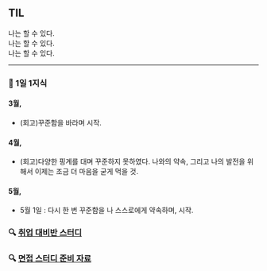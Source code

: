 ## TIL
나는 할 수 있다.  
나는 할 수 있다.  
나는 할 수 있다.

---

### 📖 1일 1지식
#### 3월, 
- (회고)꾸준함을 바라며 시작.

#### 4월,
- (회고)다양한 핑계를 대며 꾸준하지 못하였다. 나와의 약속, 그리고 나의 발전을 위해서 이제는 조금 더 마음을 굳게 먹을 것.

#### 5월, 
- 5월 1일 : 다시 한 번 꾸준함을 나 스스로에게 약속하며, 시작.

### 🔍 [취업 대비반 스터디](https://github.com/hjun0917/TIL/tree/main/%EC%B7%A8%EC%97%85%20%EB%8C%80%EB%B9%84%EB%B0%98%20%EB%8D%B0%EC%9D%BC%EB%A6%AC%20%EA%B3%BC%EC%A0%9C)

### 🔍 [면접 스터디 준비 자료](https://github.com/hjun0917/TIL/tree/main/%EB%A9%B4%EC%A0%91%20%EC%8A%A4%ED%84%B0%EB%94%94%20%EC%A4%80%EB%B9%84%20%EC%9E%90%EB%A3%8C)
